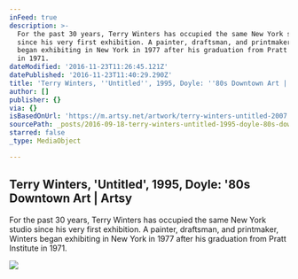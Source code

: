 ```yaml
---
inFeed: true
description: >-
  For the past 30 years, Terry Winters has occupied the same New York studio
  since his very first exhibition. A painter, draftsman, and printmaker, Winters
  began exhibiting in New York in 1977 after his graduation from Pratt Institute
  in 1971.
dateModified: '2016-11-23T11:26:45.121Z'
datePublished: '2016-11-23T11:40:29.290Z'
title: 'Terry Winters, ''Untitled'', 1995, Doyle: ''80s Downtown Art | Artsy'
author: []
publisher: {}
via: {}
isBasedOnUrl: 'https://m.artsy.net/artwork/terry-winters-untitled-2007'
sourcePath: _posts/2016-09-18-terry-winters-untitled-1995-doyle-80s-downtown-art-or.md
starred: false
_type: MediaObject

---
```

<article style=""><h1>Terry Winters, 'Untitled', 1995, Doyle: '80s Downtown Art | Artsy</h1><p>For the past 30 years, Terry Winters has occupied the same New York studio since his very first exhibition. A painter, draftsman, and printmaker, Winters began exhibiting in New York in 1977 after his graduation from Pratt Institute in 1971.</p><img src="https://d32dm0rphc51dk.cloudfront.net/JrvB71A69luPr7TFfPcpOw/normalized.jpg" /></article>